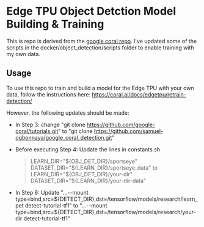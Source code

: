# Edge TPU Object Detction Model Building & Training

This is repo is derived from the [google coral repo](https://github.com/google-coral/tutorials). 
I've updated some of the scripts in the docker/object_detection/scripts folder to enable training with my own data.

## Usage

To use this repo to train and build a model for the Edge TPU with your own data, follow the instructions here:
https://coral.ai/docs/edgetpu/retrain-detection/

However, the following updates should be made:

+ In Step 3: change "git clone https://github.com/google-coral/tutorials.git" to "git clone https://github.com/samuel-ogbonnaya/google_coral_detection.git"

+  Before executing Step 4: 
   Update the lines in constants.sh 
   >LEARN_DIR="${OBJ_DET_DIR}/sportseye"
   >DATASET_DIR="${LEARN_DIR}/sportseye_data" 
   to
   > LEARN_DIR="${OBJ_DET_DIR}/your-dir"
   > DATASET_DIR="${LEARN_DIR}/your-dir-data"
  
+  In Step 6:
    Update
      "...--mount type=bind,src=${DETECT_DIR},dst=/tensorflow/models/research/learn_pet detect-tutorial-tf1"
    to 
      "...--mount type=bind,src=${DETECT_DIR},dst=/tensorflow/models/research/your-dir detect-tutorial-tf1"
